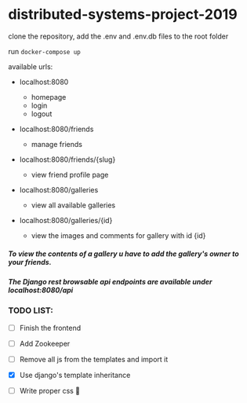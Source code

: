 # distributed-systems-project-2019

clone the repository,
add the .env and .env.db files to the root folder

 run `docker-compose up`

available urls:

- localhost:8080
  - homepage
  - login
  - logout

- localhost:8080/friends
  - manage friends

- localhost:8080/friends/{slug}
  - view friend profile page

- localhost:8080/galleries
  - view all available galleries

- localhost:8080/galleries/{id}
  - view the images and comments for gallery with id {id}

##### To view the contents of a gallery u have to add the gallery's owner to your friends.

##### The Django rest browsable api endpoints are available under localhost:8080/api

### TODO LIST:

- [ ] Finish the frontend

- [ ] Add Zookeeper

- [ ] Remove all js from the templates and import it

- [x] Use django's template inheritance

- [ ] Write proper css :muscle:
